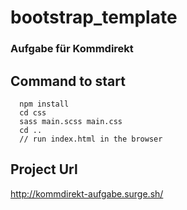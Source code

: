 # bootstrap_template
### Aufgabe für Kommdirekt
## Command to start
  ```
    npm install
    cd css
    sass main.scss main.css
    cd ..
    // run index.html in the browser
  ```
## Project Url
http://kommdirekt-aufgabe.surge.sh/
